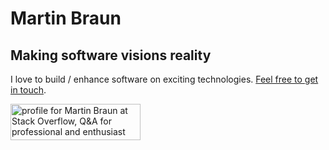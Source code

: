 # Martin Braun

## Making software visions reality

I love to build / enhance software on exciting technologies. [Feel free to get in touch](http://martin-braun.net).

<a href="https://stackoverflow.com/users/1540350/martin-braun"><img src="https://stackoverflow.com/users/flair/1540350.png?theme=dark" width="208" height="58" alt="profile for Martin Braun at Stack Overflow, Q&amp;A for professional and enthusiast programmers" title="profile for Martin Braun at Stack Overflow, Q&amp;A for professional and enthusiast programmers"></a>

